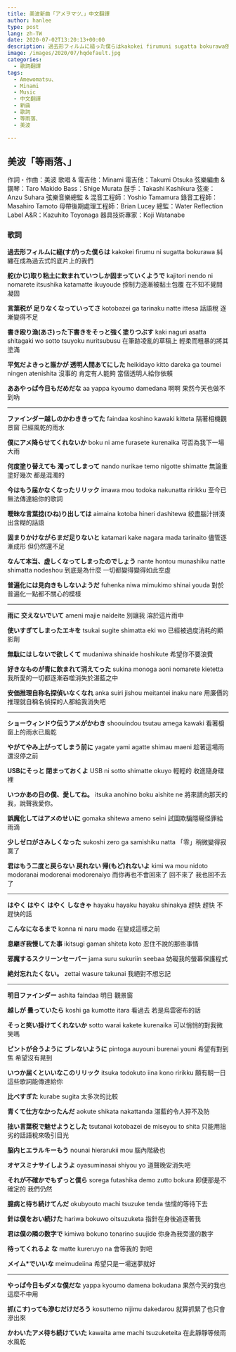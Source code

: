 ```yaml
---
title: 美波新曲「アメヲマツ、」中文翻譯
author: hanlee
type: post
lang: zh-TW
date: 2020-07-02T13:20:13+00:00
description: 過去形フィルムに縋った僕らはkakokei firumuni sugatta bokurawa依附在成為過去式的底片上的我們舵取り粘土に飲まれていつしか固まっていくようでkajitori nendoni nomaret
image: /images/2020/07/hqdefault.jpg
categories:
  - 歌詞翻譯
tags:
  - Amewomatsu、
  - Minami
  - Music
  - 中文翻譯
  - 新曲
  - 歌詞
  - 等雨落、
  - 美波

---
```

## 美波「等雨落、」

作詞・作曲：美波
歌唱 & 電吉他：Minami
電吉他：Takumi Otsuka
弦樂編曲 & 鋼琴：Taro Makido
Bass：Shige Murata
鼓手：Takashi Kashikura
弦楽：Anzu Suhara
弦樂音樂總監 & 混音工程師：Yoshio Tamamura
錄音工程師：Masahiro Tamoto
母帶後期處理工程師：Brian Lucey
總監：Water Reflection
Label A&R：Kazuhito Toyonaga
器具技術專家：Koji Watanabe

### 歌詞

**過去形フィルムに縋(すが)った僕らは**
kakokei firumu ni sugatta bokurawa
糾纏在成為過去式的底片上的我們

**舵(かじ)取り粘土に飲まれていつしか固まっていくようで**
kajitori nendo ni nomarete itsushika katamatte ikuyoude
控制力逐漸被黏土包覆 在不知不覺間凝固

**言葉税が 足りなくなっていってさ**
kotobazei ga tarinaku natte ittesa
話語稅 逐漸變得不足

**書き殴り漁(あさ)った下書きをそっと強く塗りつぶす**
kaki naguri asatta shitagaki wo sotto tsuyoku nuritsubusu
在筆跡凌亂的草稿上 輕柔而粗暴的將其塗滿

**平気だよきっと誰かが 透明人間あてにした**
heikidayo kitto dareka ga toumei ningen atenishita
沒事的 肯定有人能夠 當個透明人給你依賴

**ああやっぱ今日もだめだな**
aa yappa kyoumo damedana
啊啊 果然今天也做不到吶

***

**ファインダー越しのかわききってた**
faindaa koshino kawaki kitteta
隔著相機觀景窗 已經風乾的雨水

**僕にアメ降らせてくれないか**
boku ni ame furasete kurenaika
可否為我下一場大雨

**何度塗り替えても 濁ってしまって**
nando nurikae temo nigotte shimatte
無論重塗好幾次 都是混濁的

**今はもう届かなくなったリリック**
imawa mou todoka nakunatta ririkku
至今已無法傳達給你的歌詞

**曖昧な言葉捻(ひね)り出しては**
aimaina kotoba hineri dashitewa
絞盡腦汁拼湊出含糊的話語

**固まりかけながらまだ足りないと**
katamari kake nagara mada tarinaito
儘管逐漸成形 但仍然還不足

**なんて本当、虚しくなってしまったのでしょう**
nante hontou munashiku natte shimatta nodeshou
到底是為什麼 一切都變得變得如此空虛

**普遍化には見向きもしないようだ**
fuhenka niwa mimukimo shinai youda
對於普遍化一點都不關心的模樣

***

**雨に 交えないでいて**
ameni majie naideite
別讓我 溶於這片雨中

**使いすぎてしまったエキを**
tsukai sugite shimatta eki wo
已經被過度消耗的顯影劑

**無駄にはしないで欲しくて**
mudaniwa shinaide hoshikute
希望你不要浪費

**好きなものが青に飲まれて消えてった**
sukina monoga aoni nomarete kietetta
我所愛的一切都逐漸吞噬消失於湛藍之中

**安価推理自称名探偵いなくなれ**
anka suiri jishou meitantei inaku nare
用廉價的推理就自稱名偵探的人都給我消失吧

***

**ショーウィンドウ伝うアメがかわき**
shoouindou tsutau amega kawaki
看著櫥窗上的雨水已風乾

**やがてやみ上がってしまう前に**
yagate yami agatte shimau maeni
趁著這場雨還沒停之前

**USBにそっと 閉まっておくよ**
USB ni sotto shimatte okuyo
輕輕的 收進隨身碟裡

**いつかあの日の僕、愛してね。**
itsuka anohino boku aishite ne
將來請向那天的我，說聲我愛你。

**誤魔化してはアメのせいに**
gomaka shitewa ameno seini
試圖欺騙隱瞞怪罪給雨滴

**少しゼロがさみしくなった**
sukoshi zero ga samishiku natta
「零」稍微變得寂寞了

**君はもう二度と戻らない 戻れない 帰(もど)れないよ**
kimi wa mou nidoto modoranai modorenai modorenaiyo
而你再也不會回來了 回不來了 我也回不去了

***

**はやく はやく はやく しなきゃ**
hayaku hayaku hayaku shinakya
趕快 趕快 不趕快的話

**こんなになるまで**
konna ni naru made
在變成這樣之前

**息継ぎ我慢してた事**
ikitsugi gaman shiteta koto
忍住不說的那些事情

**邪魔するスクリーンセーバー**
jama suru sukuriin seebaa
妨礙我的螢幕保護程式

**絶対忘れたくない。**
zettai wasure takunai
我絕對不想忘記

***

**明日ファインダー**
ashita faindaa
明日 觀景窗

**越しが 曇っていたら**
koshi ga kumotte itara
看過去 若是烏雲密布的話

**そっと笑い掛けてくれないか**
sotto warai kakete kurenaika
可以悄悄的對我微笑嗎

**ピントが合うように ブレないように**
pintoga auyouni burenai youni
希望有對到焦 希望沒有晃到

**いつか届くといいなこのリリック**
itsuka todokuto iina kono ririkku
願有朝一日這些歌詞能傳達給你

**比べすぎた**
kurabe sugita
太多次的比較

**青くて仕方なかったんだ**
aokute shikata nakattanda
湛藍的令人猝不及防

**拙い言葉税で魅せようとした**
tsutanai kotobazei de miseyou to shita
只能用拙劣的話語稅來吸引目光

**脳内ヒエラルキーもう**
nounai hierarukii mou
腦內階級也

**オヤスミナサイしようよ**
oyasuminasai shiyou yo
道聲晚安消失吧

**それが不確かでもずっと僕ら**
sorega futashika demo zutto bokura
即便那是不確定的 我們仍然

**臆病と待ち続けてんだ**
okubyouto machi tsuzuke tenda
怯懦的等待下去

**針は僕をおい続けた**
hariwa bokuwo oitsuzuketa
指針在身後追逐著我

**君は僕の隣の数字で**
kimiwa bokuno tonarino suujide
你身為我旁邊的數字

**待ってくれるよ な**
matte kureruyo na
會等我的 對吧

**メイム*でいいな**
meimudeiina
希望只是一場迷夢就好

***

**やっぱ今日もダメな僕だな**
yappa kyoumo damena bokudana
果然今天的我也這麼不中用

**抓(こす)っても滲むだけだろう**
kosuttemo nijimu dakedarou
就算抓緊了也只會滲出來

**かわいたアメ待ち続けていた**
kawaita ame machi tsuzuketeita
在此靜靜等候雨水風乾
